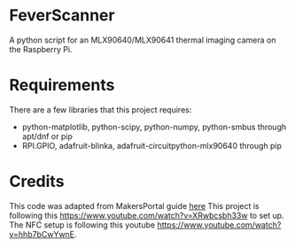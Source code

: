 # FeverScanner
A python script for an MLX90640/MLX90641 thermal imaging camera on the Raspberry Pi.

# Requirements
There are a few libraries that this project requires:
* python-matplotlib, python-scipy, python-numpy, python-smbus through apt/dnf or pip
* RPI.GPIO, adafruit-blinka, adafruit-circuitpython-mlx90640 through pip


# Credits
This code was adapted from MakersPortal guide [here](https://makersportal.com/blog/2020/6/8/high-resolution-thermal-camera-with-raspberry-pi-and-mlx90640)
This project is following this https://www.youtube.com/watch?v=XRwbcsbh33w to set up. 
The NFC setup is following this youtube https://www.youtube.com/watch?v=hhb7bCwYwnE.
